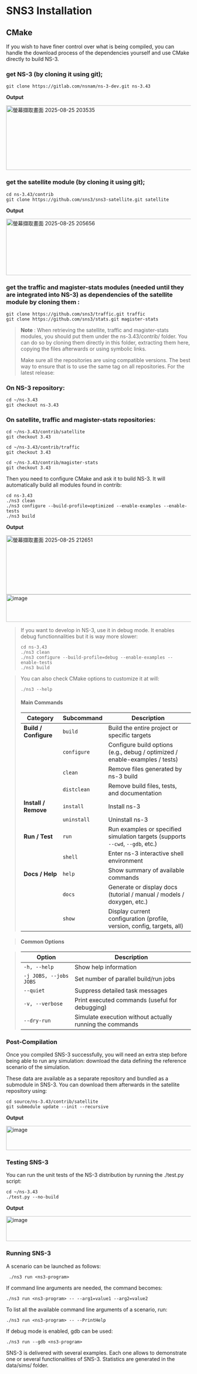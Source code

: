 # SNS3 Installation
## CMake
If you wish to have finer control over what is being compiled, you can handle the download process of the dependencies yourself and use CMake directly to build NS-3.

### get NS-3 (by cloning it using git);
```
git clone https://gitlab.com/nsnam/ns-3-dev.git ns-3.43
```

**Output**

<img width="790" height="176" alt="螢幕擷取畫面 2025-08-25 203535" src="https://github.com/user-attachments/assets/19a67c39-bd1a-49d7-8ba3-f46d0034a2e1" />

### get the satellite module (by cloning it using git);
```
cd ns-3.43/contrib
git clone https://github.com/sns3/sns3-satellite.git satellite
```
**Output**

<img width="780" height="154" alt="螢幕擷取畫面 2025-08-25 205656" src="https://github.com/user-attachments/assets/8e935a0e-245b-4843-9a96-562aec9315ba" />

### get the traffic and magister-stats modules (needed until they are integrated into NS-3) as dependencies of the satellite module by cloning them :
```
git clone https://github.com/sns3/traffic.git traffic
git clone https://github.com/sns3/stats.git magister-stats
```
> **Note** : When retrieving the satellite, traffic and magister-stats modules, you should put them under the ns-3.43/contrib/ folder. You can do so by cloning them directly in this folder, extracting them here, copying the files afterwards or using symbolic links.
> 
> Make sure all the repositories are using compatible versions. The best way to ensure that is to use the same tag on all repositories. For the latest release:

### On NS-3 repository:
```
cd ~/ns-3.43
git checkout ns-3.43
```
### On satellite, traffic and magister-stats repositories:
```
cd ~/ns-3.43/contrib/satellite
git checkout 3.43

cd ~/ns-3.43/contrib/traffic
git checkout 3.43

cd ~/ns-3.43/contrib/magister-stats
git checkout 3.43
```
Then you need to configure CMake and ask it to build NS-3. It will automatically build all modules found in contrib:
```
cd ns-3.43
./ns3 clean
./ns3 configure --build-profile=optimized --enable-examples --enable-tests
./ns3 build
```
**Output**

<img width="1813" height="161" alt="螢幕擷取畫面 2025-08-25 212651" src="https://github.com/user-attachments/assets/d9214a00-19cf-4ef2-9cee-3093375999f5" />
<img width="875" height="75" alt="image" src="https://github.com/user-attachments/assets/d473d6d5-ce71-4f8d-a172-5b4c4ed76eba" />

> If you want to develop in NS-3, use it in debug mode. It enables debug functionnalities but it is way more slower:
>```
> cd ns-3.43
>./ns3 clean
>./ns3 configure --build-profile=debug --enable-examples --enable-tests
>./ns3 build
>```

> You can also check CMake options to customize it at will:
>```
> ./ns3 --help
>```
> #### Main Commands
>
> | Category              | Subcommand   | Description                                                                 |
> |-----------------------|--------------|-----------------------------------------------------------------------------|
> | **Build / Configure** | `build`      | Build the entire project or specific targets                                |
> |                       | `configure`  | Configure build options (e.g., debug / optimized / enable-examples / tests) |
> |                       | `clean`      | Remove files generated by ns-3 build                                        |
> |                       | `distclean`  | Remove build files, tests, and documentation                                |
> | **Install / Remove**  | `install`    | Install ns-3                                                                |
> |                       | `uninstall`  | Uninstall ns-3                                                              |
> | **Run / Test**        | `run`        | Run examples or specified simulation targets (supports `--cwd`, `--gdb`, etc.) |
> |                       | `shell`      | Enter ns-3 interactive shell environment                                    |
> | **Docs / Help**       | `help`       | Show summary of available commands                                          |
> |                       | `docs`       | Generate or display docs (tutorial / manual / models / doxygen, etc.)       |
> |                       | `show`       | Display current configuration (profile, version, config, targets, all)      |

> #### Common Options

> | Option                  | Description                                                  |
> |-------------------------|--------------------------------------------------------------|
> | `-h, --help`            | Show help information                                        |
> | `-j JOBS, --jobs JOBS`  | Set number of parallel build/run jobs                         |
> | `--quiet`               | Suppress detailed task messages                              |
> | `-v, --verbose`         | Print executed commands (useful for debugging)               |
> | `--dry-run`             | Simulate execution without actually running the commands     |

### Post-Compilation
Once you compiled SNS-3 successfully, you will need an extra step before being able to run any simulation: download the data defining the reference scenario of the simulation.

These data are available as a separate repository and bundled as a submodule in SNS-3. You can download them afterwards in the satellite repository using:
```
cd source/ns-3.43/contrib/satellite
git submodule update --init --recursive
```

**Output**

<img width="787" height="66" alt="image" src="https://github.com/user-attachments/assets/1aff9d49-78c1-4267-a9cd-007c44024684" />

### Testing SNS-3

You can run the unit tests of the NS-3 distribution by running the ./test.py script:
```
cd ~/ns-3.43
./test.py --no-build
```
**Output**

<img width="792" height="68" alt="image" src="https://github.com/user-attachments/assets/e9936566-c9df-4143-bee2-1b3ac64af6e8" />

### Running SNS-3
A scenario can be launched as follows:
```
 ./ns3 run <ns3-program>
```
If command line arguments are needed, the command becomes:

```
./ns3 run <ns3-program> -- --arg1=value1 --arg2=value2
```
To list all the available command line arguments of a scenario, run:
```
./ns3 run <ns3-program> -- --PrintHelp
```
If debug mode is enabled, gdb can be used:
```
./ns3 run --gdb <ns3-program>
```
SNS-3 is delivered with several examples. Each one allows to demonstrate one or several functionalities of SNS-3. Statistics are generated in the data/sims/<ns3-program> folder.
